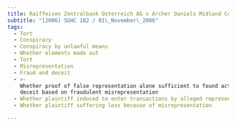 ```yaml
---
title: Raiffeisen Zentralbank Osterreich AG v Archer Daniels Midland Co and Others
subtitle: "[2006] SGHC 182 / 01\_November\_2006"
tags:
  - Tort
  - Conspiracy
  - Conspiracy by unlawful means
  - Whether elements made out
  - Tort
  - Misrepresentation
  - Fraud and deceit
  - >-
    Whether proof of false representation alone sufficient to found action for
    deceit based on fraudulent misrepresentation
  - Whether plaintiff induced to enter transactions by alleged representations
  - Whether plaintiff suffering loss because of misrepresentation

---
```


